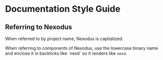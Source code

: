 # Documentation Style Guide

## Referring to Nexodus

When referred to by project name, Nexodus is capitalized.

When referring to components of Nexodus, use the lowercase binary name and enclose it in backticks like \`nexd\` so it renders like `nexd`.
